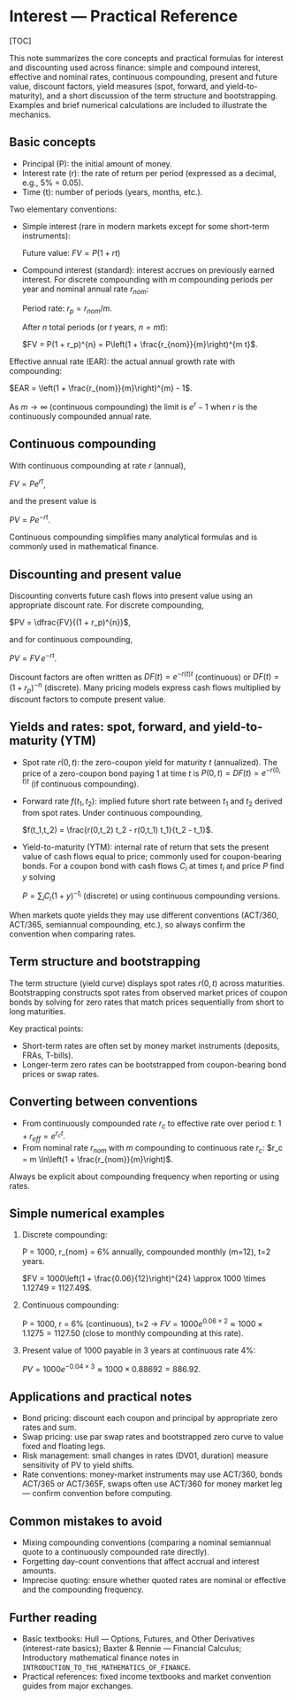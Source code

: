 # Interest — Practical Reference

[TOC]

This note summarizes the core concepts and practical formulas for interest and discounting used across finance: simple and compound interest, effective and nominal rates, continuous compounding, present and future value, discount factors, yield measures (spot, forward, and yield-to-maturity), and a short discussion of the term structure and bootstrapping. Examples and brief numerical calculations are included to illustrate the mechanics.

## Basic concepts

- Principal (P): the initial amount of money.
- Interest rate (r): the rate of return per period (expressed as a decimal, e.g., 5% = 0.05).
- Time (t): number of periods (years, months, etc.).

Two elementary conventions:
- Simple interest (rare in modern markets except for some short-term instruments):

  Future value: $FV = P(1 + r t)$

- Compound interest (standard): interest accrues on previously earned interest. For discrete compounding with $m$ compounding periods per year and nominal annual rate $r_{nom}$:

  Period rate: $r_p = r_{nom}/m$.

  After $n$ total periods (or $t$ years, $n = m t$):

  $FV = P(1 + r_p)^{n} = P\left(1 + \frac{r_{nom}}{m}\right)^{m t}$.

Effective annual rate (EAR): the actual annual growth rate with compounding:

  $EAR = \left(1 + \frac{r_{nom}}{m}\right)^{m} - 1$.

As $m\to\infty$ (continuous compounding) the limit is $e^{r} - 1$ when $r$ is the continuously compounded annual rate.

## Continuous compounding

With continuous compounding at rate $r$ (annual),

  $FV = P e^{r t}$,

and the present value is

  $PV = P e^{-r t}$.

Continuous compounding simplifies many analytical formulas and is commonly used in mathematical finance.

## Discounting and present value

Discounting converts future cash flows into present value using an appropriate discount rate. For discrete compounding,

  $PV = \dfrac{FV}{(1 + r_p)^{n}}$,

and for continuous compounding,

  $PV = FV\,e^{-r t}$.

Discount factors are often written as $DF(t) = e^{-r(t) t}$ (continuous) or $DF(t) = (1 + r_p)^{-n}$ (discrete). Many pricing models express cash flows multiplied by discount factors to compute present value.

## Yields and rates: spot, forward, and yield-to-maturity (YTM)

- Spot rate $r(0,t)$: the zero-coupon yield for maturity $t$ (annualized). The price of a zero-coupon bond paying 1 at time $t$ is $P(0,t)=DF(t)=e^{-r(0,t) t}$ (if continuous compounding).
- Forward rate $f(t_1,t_2)$: implied future short rate between $t_1$ and $t_2$ derived from spot rates. Under continuous compounding,

  $f(t_1,t_2) = \frac{r(0,t_2) t_2 - r(0,t_1) t_1}{t_2 - t_1}$.

- Yield-to-maturity (YTM): internal rate of return that sets the present value of cash flows equal to price; commonly used for coupon-bearing bonds. For a coupon bond with cash flows $C_i$ at times $t_i$ and price $P$ find $y$ solving

  $P = \sum_i C_i (1 + y)^{-t_i}$ (discrete) or using continuous compounding versions.

When markets quote yields they may use different conventions (ACT/360, ACT/365, semiannual compounding, etc.), so always confirm the convention when comparing rates.

## Term structure and bootstrapping

The term structure (yield curve) displays spot rates $r(0,t)$ across maturities. Bootstrapping constructs spot rates from observed market prices of coupon bonds by solving for zero rates that match prices sequentially from short to long maturities.

Key practical points:
- Short-term rates are often set by money market instruments (deposits, FRAs, T-bills).
- Longer-term zero rates can be bootstrapped from coupon-bearing bond prices or swap rates.

## Converting between conventions

- From continuously compounded rate $r_c$ to effective rate over period $t$: $1 + r_{eff} = e^{r_c t}$.
- From nominal rate $r_{nom}$ with $m$ compounding to continuous rate $r_c$: $r_c = m \ln\left(1 + \frac{r_{nom}}{m}\right)$.

Always be explicit about compounding frequency when reporting or using rates.

## Simple numerical examples

1) Discrete compounding:

   P = 1000, r_{nom} = 6\% annually, compounded monthly (m=12), t=2 years.

   $FV = 1000\left(1 + \frac{0.06}{12}\right)^{24} \approx 1000 \times 1.12749 = 1127.49$.

2) Continuous compounding:

   P = 1000, r = 6\% (continuous), t=2 → $FV = 1000 e^{0.06 \times 2} \approx 1000 \times 1.1275 = 1127.50$ (close to monthly compounding at this rate).

3) Present value of $1000$ payable in 3 years at continuous rate 4\%:

   $PV = 1000 e^{-0.04 \times 3} \approx 1000 \times 0.88692 = 886.92$.

## Applications and practical notes

- Bond pricing: discount each coupon and principal by appropriate zero rates and sum.
- Swap pricing: use par swap rates and bootstrapped zero curve to value fixed and floating legs.
- Risk management: small changes in rates (DV01, duration) measure sensitivity of PV to yield shifts.
- Rate conventions: money-market instruments may use ACT/360, bonds ACT/365 or ACT/365F, swaps often use ACT/360 for money market leg — confirm convention before computing.

## Common mistakes to avoid

- Mixing compounding conventions (comparing a nominal semiannual quote to a continuously compounded rate directly).
- Forgetting day-count conventions that affect accrual and interest amounts.
- Imprecise quoting: ensure whether quoted rates are nominal or effective and the compounding frequency.

## Further reading

- Basic textbooks: Hull — Options, Futures, and Other Derivatives (interest-rate basics); Baxter & Rennie — Financial Calculus; Introductory mathematical finance notes in `INTRODUCTION_TO_THE_MATHEMATICS_OF_FINANCE`.
- Practical references: fixed income textbooks and market convention guides from major exchanges.
